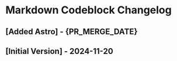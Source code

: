 # Markdown Codeblock Changelog

## [Added Astro] - {PR_MERGE_DATE}

## [Initial Version] - 2024-11-20

